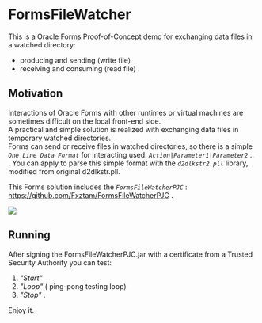 # FormsFileWatcher
This is a Oracle Forms Proof-of-Concept demo for exchanging data files in a watched directory:
- producing and sending (write file)
- receiving and consuming (read file) .

## Motivation

Interactions of Oracle Forms with other runtimes or virtual machines are sometimes difficult on the local front-end side. <br/>A practical and simple solution is realized with exchanging data files in temporary watched directories. <br/>  Forms can send or receive files in watched directories, so there is a simple *`One Line Data Format`* for interacting used: *`Action|Parameter1|Parameter2`* .. .
  You can apply to parse this simple format with the *`d2dlkstr2.pll`* library, modified from original d2dlkstr.pll.

This Forms solution includes the *`FormsFileWatcherPJC`* : https://github.com/Fxztam/FormsFileWatcherPJC .

<img src="http://www.fmatz.com/FINAL-watch-2.gif">

## Running

After signing the FormsFileWatcherPJC.jar with a certificate from a Trusted Security Authority
you can test:

  1. *"Start"*
  2. *"Loop"*  ( ping-pong testing loop)
  3. *"Stop"* .

Enjoy it.


 
